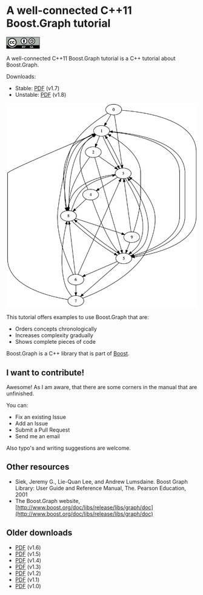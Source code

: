 # A well-connected C++11 Boost.Graph tutorial

![CC-BY-SA](BoostGraphTutorial/CC-BY-SA_icon.png)

A well-connected C++11 Boost.Graph tutorial is a C++ tutorial about Boost.Graph.

Downloads:

 * Stable: [PDF](boost_graph_tutorial_v1_7.pdf) (v1.7)
 * Unstable: [PDF](BoostGraphTutorial/boost_graph_tutorial.pdf) (v1.8)

![Title graph](BoostGraphTutorial/title_graph.png)

This tutorial offers examples to use Boost.Graph that are:

 * Orders concepts chronologically
 * Increases complexity gradually
 * Shows complete pieces of code

Boost.Graph is a C++ library that is part of [Boost](http://www.boost.org).

## I want to contribute!

Awesome! As I am aware, that there are some corners in the manual that are unfinished. 

You can:

 * Fix an existing Issue
 * Add an Issue
 * Submit a Pull Request
 * Send me an email

Also typo's and writing suggestions are welcome.

## Other resources

  * Siek, Jeremy G., Lie-Quan Lee, and Andrew Lumsdaine. Boost Graph Library: User Guide and Reference Manual, The. Pearson Education, 2001
  * The Boost.Graph website, [http://www.boost.org/doc/libs/release/libs/graph/doc](http://www.boost.org/doc/libs/release/libs/graph/doc)


## Older downloads

 * [PDF](boost_graph_tutorial_v1_6.pdf) (v1.6)
 * [PDF](boost_graph_tutorial_v1_5.pdf) (v1.5)
 * [PDF](boost_graph_tutorial_v1_4.pdf) (v1.4)
 * [PDF](boost_graph_tutorial_v1_3.pdf) (v1.3)
 * [PDF](boost_graph_tutorial_v1_2.pdf) (v1.2)
 * [PDF](boost_graph_tutorial_v1_1.pdf) (v1.1)
 * [PDF](boost_graph_tutorial_v1_0.pdf) (v1.0)
